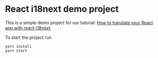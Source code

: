 # React i18next demo project

This is a simple demo project for our tutorial: [How to translate your React app with react-i18next](https://www.codeandweb.com/babeledit/tutorials/how-to-translate-your-react-app-with-react-i18next).

To start the project run

    yarn install
    yarn start

